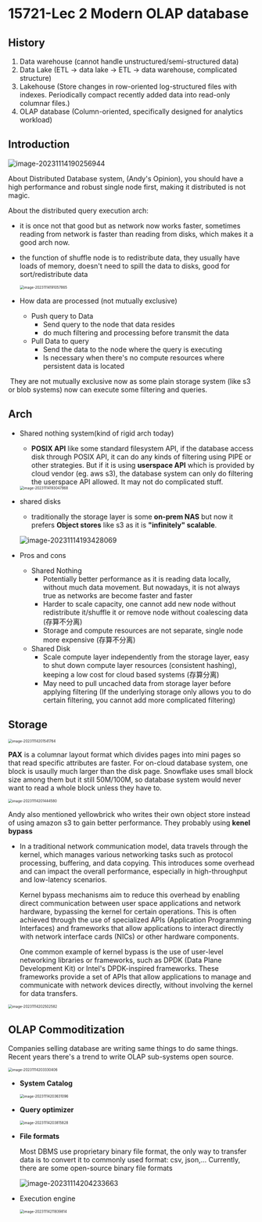 # 15721-Lec 2 Modern OLAP database

## History

1. Data warehouse (cannot handle unstructured/semi-structured data)
2. Data Lake (ETL -> data lake -> ETL -> data warehouse, complicated structure)
3. Lakehouse (Store changes in row-oriented log-structured files with indexes. Periodically compact recently added data into read-only columnar files.)
4. OLAP database (Column-oriented, specifically designed for analytics workload)

## Introduction

![image-20231114190256944](img/distributed_query_execution.png)

About Distributed Database system, (Andy's Opinion), you should have a high performance and robust single node first, making it distributed is not magic.

About the distributed query execution arch:

-  it is once not that good but as network now works faster, sometimes reading from network is faster than reading from disks, which makes it a good arch now. 

- the function of shuffle node is to redistribute data, they usually have loads of memory, doesn't need to spill the data to disks, good for sort/redistribute data

  <img src="img/persistent_intermediate_data.png" alt="image-20231114191057865" style="zoom:50%;" />

- How data are processed (not mutually exclusive)
  - Push query to Data
    - Send query to the node that data resides
    - do much filtering and processing before transmit the data
  - Pull Data to query
    - Send the data to the node where the query is executing
    - Is necessary when there's no compute resources where persistent data is located

​	They are not mutually exclusive now as some plain storage system (like s3 or blob systems) now can execute some filtering and queries.

## Arch

- Shared nothing system(kind of rigid arch today)

  - **POSIX API** like some standard filesystem API, if the database access disk through POSIX API, it can do any kinds of filtering using PIPE or other strategies. But if it is using **userspace API** which is provided by cloud vendor (eg. aws s3), the database system can only do filtering the userspace API allowed. It may not do complicated stuff.

  <img src="img/shared_nothing.png" alt="image-20231114193047868" style="zoom:50%;" />

- shared disks

  - traditionally the storage layer is some **on-prem NAS** but now it prefers **Object stores** like s3 as it is **"infinitely" scalable**.

  ![image-20231114193428069](img/shared_disk.png)

- Pros and cons

  - Shared Nothing
    - Potentially better performance as it is reading data locally, without much data movement. But nowadays, it is not always true as networks are become faster and faster
    - Harder to scale capacity, one cannot add new node without redistribute it/shuffle it or remove node without coalescing data (存算不分离)
    - Storage and compute resources are not separate, single node more expensive (存算不分离)
  - Shared Disk
    - Scale compute layer independently from the storage layer, easy to shut down compute layer resources (consistent hashing), keeping a low cost for cloud based systems (存算分离)
    - May need to pull uncached data from storage layer before applying filtering (If the underlying storage only allows you to do certain filtering, you cannot add more complicated filtering)

## Storage

<img src="img/object_stores.png" alt="image-20231114201541764" style="zoom:50%;" />

**PAX** is a columnar layout format which divides pages into mini pages so that read specific attributes are faster. For on-cloud database system, one block is usaully much larger than the disk page. Snowflake uses small block size among them but it still 50M/100M, so database system would never want to read a whole block unless they have to.

<img src="img/pax.png" alt="image-20231114201444580" style="zoom:50%;" />

Andy also mentioned yellowbrick who writes their own object store instead of using amazon s3 to gain better performance. They probably using **kenel bypass**

- In a traditional network communication model, data travels through the kernel, which manages various networking tasks such as protocol processing, buffering, and data copying. This introduces some overhead and can impact the overall performance, especially in high-throughput and low-latency scenarios.

  Kernel bypass mechanisms aim to reduce this overhead by enabling direct communication between user space applications and network hardware, bypassing the kernel for certain operations. This is often achieved through the use of specialized APIs (Application Programming Interfaces) and frameworks that allow applications to interact directly with network interface cards (NICs) or other hardware components.

  One common example of kernel bypass is the use of user-level networking libraries or frameworks, such as DPDK (Data Plane Development Kit) or Intel's DPDK-inspired frameworks. These frameworks provide a set of APIs that allow applications to manage and communicate with network devices directly, without involving the kernel for data transfers.

<img src="img/yellowbrick.png" alt="image-20231114202502582" style="zoom:50%;" />

## OLAP Commoditization

Companies selling database are writing same things to do same things. Recent years there's a trend to write OLAP sub-systems open source.

<img src="img/OLAP_commoditization.png" alt="image-20231114203330406" style="zoom:50%;" />

- **System Catalog**

  <img src="img/catalog.png" alt="image-20231114203631096" style="zoom:50%;" />

- **Query optimizer**

  <img src="img/optimizer.png" alt="image-20231114203815828" style="zoom:50%;" />

- **File formats**

  Most DBMS use proprietary binary file format, the only way to transfer data is to convert it to commonly used format: csv, json,... Currently, there are some open-source binary file formats

  ![image-20231114204233663](img/file_format.png)

- Execution engine

  <img src="img/engine.png" alt="image-20231114211839814" style="zoom:50%;" />